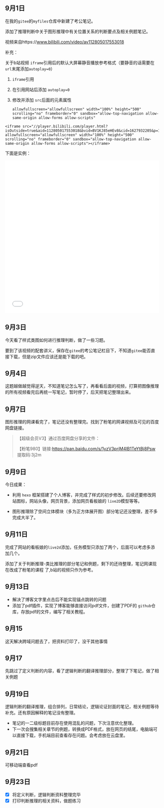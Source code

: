 ## 9月1日

在我的`gitee`的`myfiles`仓库中新建了考公笔记。

添加了推理判断中关于图形推理中有关位置关系的判断要点及相关例题笔记。

视频来自https://www.bilibili.com/video/av112805017553018



补充：

关于b站视频 `iframe`引用后的默认大屏幕静音播放参考格式（要静音的话需要在`url`末尾添加`autoplay=0`）

1. `iframe`引用

2. 在引用网站后添加 `autoplay=0`

3. 修改并添加 `src`后面的元素属性

   ```
   allowfullscreen="allowfullscreen" width="100%" height="500" scrolling="no" frameborder="0" sandbox="allow-top-navigation allow-same-origin allow-forms allow-scripts"
   ```

   

```iframe
<iframe src="//player.bilibili.com/player.html?isOutside=true&aid=112805017553018&bvid=BV1KJ85eHEv8&cid=1627932205&p=1&autoplay=0" allowfullscreen="allowfullscreen" width="100%" height="500" scrolling="no" frameborder="0" sandbox="allow-top-navigation allow-same-origin allow-forms allow-scripts"></iframe>
```



下面是实例：

<iframe src="//player.bilibili.com/player.html?isOutside=true&aid=113083989167502&bvid=BV1mmpMepECu&cid=25748441837&p=1&autoplay=0" allowfullscreen="allowfullscreen" width="100%" height="500" scrolling="no" frameborder="0" sandbox="allow-top-navigation allow-same-origin allow-forms allow-scripts"></iframe>

## 9月3日

今天看了样式类图如何进行推理判断，做了一些习题。

要到了该视频的配套讲义，保存在`gitee`的考公笔记栏目下，不知道`gitee`能否直接下载，但是zip文件应该还是能下载的吧。

## 9月4日

这题越做越觉得逆天，不知道笔记怎么写了，再看看后面的视频，打算把图像推理的所有视频看完后再统一写笔记，暂时停了，后天把笔记整理出来。

## 9月7日

图形推理的网课看完了，笔记还没有整理完。找到了粉笔的网课视频及可见的百度网盘链接。

> 【超级会员V3】通过百度网盘分享的文件：
>
> 【粉笔980】链接:https://pan.baidu.com/s/1yzV3prjM4lB1TeYtBj8Psw 
> 提取码:3j2m

## 9月9日

今日成果：

* 利用 `hexo` 框架搭建了个人博客，并完成了样式的初步修改。后续还要修改网站图标，网站头像，网页背景，添加网页看板娘的 `live2D`模型等等。

* 图形推理除了空间立体模块（多为正方体展开图）部分笔记还没整理，差不多完成大半了。

## 9月11日

完成了网站的看板娘的`live2d`添加，任务模型只添加了两个，后面可以考虑多添加几个。

添加了关于判断推理-类比推理的部分笔记和例题，剩下的还待整理，笔记网课现在改成了粉笔的课程 了,b站的视频只作为参考。

## 9月13日

- 解决了博客文字里点击后不能实现锚点跳转的问题
- 添加了pdf插件，实现了博客能够直接访问pdf文件，创建了PDF的 `github`仓库，存放pdf的文件，编写了相关教程。

## 9月15

这天解决跨域问题去了，把资料打印了，没干其他事情

## 9月17

先跳过了定义判断的内容，看了逻辑判断的翻译推理部分，整理了下笔记，做了相关例题

## 9月19日

逻辑判断的翻译推理，组合排列，日常结论，逻辑论证封面的笔记，相关例题等待补充。还有原因解释的笔记没有整理。

- 笔记的一二级标题目前存在使用混乱的问题，下次注意优化整理。
- 下一次会搜集相关章节的例题，转换成PDF格式，放在网页的结尾，电脑端可以直接下载，手机端目前查看存在问题。会考虑放在云盘里。

## 9月21日

可移动端查看pdf

## 9月23日

- [x] 将定义判断，逻辑判断资料整理完毕
- [x] 打印判断推理的相关资料，做题练习
